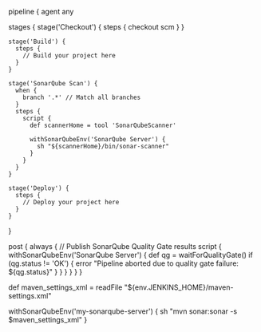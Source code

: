 pipeline {
  agent any
  
  stages {
    stage('Checkout') {
      steps {
        checkout scm
      }
    }
    
    stage('Build') {
      steps {
        // Build your project here
      }
    }
    
    stage('SonarQube Scan') {
      when {
        branch '.*' // Match all branches
      }
      steps {
        script {
          def scannerHome = tool 'SonarQubeScanner'
          
          withSonarQubeEnv('SonarQube Server') {
            sh "${scannerHome}/bin/sonar-scanner"
          }
        }
      }
    }
    
    stage('Deploy') {
      steps {
        // Deploy your project here
      }
    }
  }
  
  post {
    always {
      // Publish SonarQube Quality Gate results
      script {
        withSonarQubeEnv('SonarQube Server') {
          def qg = waitForQualityGate()
          if (qg.status != 'OK') {
            error "Pipeline aborted due to quality gate failure: ${qg.status}"
          }
        }
      }
    }
  }
}

def maven_settings_xml = readFile "${env.JENKINS_HOME}/maven-settings.xml"


withSonarQubeEnv('my-sonarqube-server') {
    sh "mvn sonar:sonar -s $maven_settings_xml"
}

